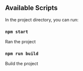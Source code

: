 ## Available Scripts

In the project directory, you can run:

### `npm start`
Ran the project

### `npm run build`
Build the project